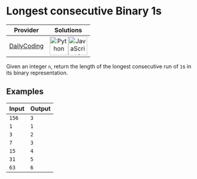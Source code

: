 # Longest consecutive Binary 1s

<!-- INFO TABLE BEGIN -->

| Provider                                              | Solutions                                                                                                                                                                                                                                                                                                    |
| :---------------------------------------------------: | :----------------------------------------------------------------------------------------------------------------------------------------------------------------------------------------------------------------------------------------------------------------------------------------------------------: |
| [DailyCoding](../../../docs/providers/DailyCoding.md) | [<img src="https://res.cloudinary.com/rascaltwo/image/upload/v1631924087/python_xzdlti.svg" alt="Python" title="Python" width="50" />](solve.py)[<img src="https://res.cloudinary.com/rascaltwo/image/upload/v1631924076/javascript_ehszr7.svg" alt="JavaScript" title="JavaScript" width="50" />](solve.js) |

<!-- INFO TABLE END -->

Given an integer `n`, return the length of the longest consecutive run of `1`s in its binary representation.

## Examples

| Input | Output |
| ----- | ------ |
| `156` | `3`    |
| `1`   | `1`    |
| `3`   | `2`    |
| `7`   | `3`    |
| `15`  | `4`    |
| `31`  | `5`    |
| `63`  | `6`    |

